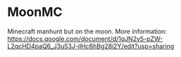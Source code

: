# MoonMC
Minecraft manhunt but on the moon. More information: https://docs.google.com/document/d/1qJN2v5-pZW-L2qcHD4paQ6_J3u53J-jlHc6hBg28i2Y/edit?usp=sharing
